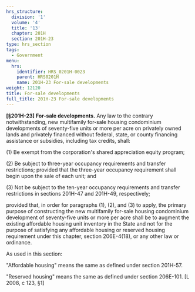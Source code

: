 ```yaml
---
hrs_structure:
  division: '1'
  volume: '4'
  title: '13'
  chapter: 201H
  section: 201H-23
type: hrs_section
tags:
  - Government
menu:
  hrs:
    identifier: HRS_0201H-0023
    parent: HRS0201H
    name: 201H-23 For-sale developments
weight: 12120
title: For-sale developments
full_title: 201H-23 For-sale developments
---
```

**[§201H-23] For-sale developments.** Any law to the contrary notwithstanding, new multifamily for-sale housing condominium developments of seventy-five units or more per acre on privately owned lands and privately financed without federal, state, or county financing assistance or subsidies, including tax credits, shall:

(1) Be exempt from the corporation's shared appreciation equity program;

(2) Be subject to three-year occupancy requirements and transfer restrictions; provided that the three-year occupancy requirement shall begin upon the sale of each unit; and

(3) Not be subject to the ten-year occupancy requirements and transfer restrictions in sections 201H-47 and 201H-49, respectively;

provided that, in order for paragraphs (1), (2), and (3) to apply, the primary purpose of constructing the new multifamily for-sale housing condominium development of seventy-five units or more per acre shall be to augment the existing affordable housing unit inventory in the State and not for the purpose of satisfying any affordable housing or reserved housing requirement under this chapter, section 206E-4(18), or any other law or ordinance.

As used in this section:

"Affordable housing" means the same as defined under section 201H-57.

"Reserved housing" means the same as defined under section 206E-101\. [L 2008, c 123, §1]